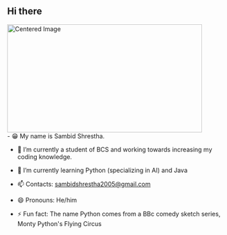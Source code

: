 ## Hi there 

<!--
**Raspberry025/Raspberry025** is a ✨ _special_ ✨ repository because its `README.md` (this file) appears on your GitHub profile.-->
<a>
  <div class="flex-container">
    <img height="250" width="450" alt="Centered Image" src="https://media.giphy.com/media/SEaKNxJgOfU76/giphy.gif?cid=790b7611ha03vr92r6u3hc54e0qbght8bdpb29cq3vb74vdr&ep=v1_gifs_search&rid=giphy.gif&ct=g"/>
  </div>
</a>
- 😁 My name is Sambid Shrestha.  

- 🔭 I’m currently a student of BCS and working towards increasing my coding knowledge.

- 🌱 I’m currently learning Python (specializing in AI) and Java 

- 📫 Contacts: sambidshrestha2005@gmail.com 

- 😄 Pronouns: He/him

- ⚡ Fun fact: The name Python comes from a BBc comedy sketch series, Monty Python's Flying Circus
